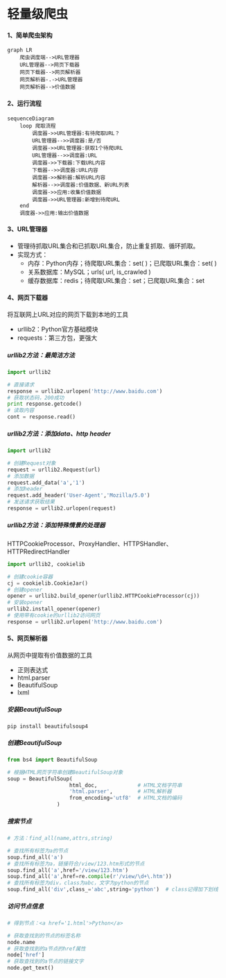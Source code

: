 # 轻量级爬虫

#### 1、简单爬虫架构

```mermaid
graph LR
	爬虫调度端-->URL管理器
	URL管理器-->网页下载器
	网页下载器-->网页解析器
	网页解析器-.->URL管理器
	网页解析器-->价值数据
```

#### 2、运行流程

```mermaid
sequenceDiagram
    loop 爬取流程
        调度器->>URL管理器:有待爬取URL？
        URL管理器-->>调度器:是/否
        调度器->>URL管理器:获取1个待爬URL
        URL管理器-->>调度器:URL
        调度器->>下载器:下载URL内容
        下载器-->>调度器:URL内容
        调度器->>解析器:解析URL内容
        解析器-->>调度器:价值数据、新URL列表
        调度器->>应用:收集价值数据
        调度器->>URL管理器:新增到待爬URL
    end
    调度器->>应用:输出价值数据
```

#### 3、URL管理器

* 管理待抓取URL集合和已抓取URL集合，防止重复抓取、循环抓取。
* 实现方式：
  * 内存：Python内存；待爬取URL集合：set( )；已爬取URL集合：set( )
  * 关系数据库：MySQL；urls( url, is_crawled )
  * 缓存数据库：redis；待爬取URL集合：set；已爬取URL集合：set

#### 4、网页下载器

将互联网上URL对应的网页下载到本地的工具

* urllib2：Python官方基础模块
* requests：第三方包，更强大

##### urllib2方法：最简洁方法

```python
import urllib2

# 直接请求
response = urllib2.urlopen('http://www.baidu.com')
# 获取状态码，200成功
print response.getcode()
# 读取内容
cont = response.read()
```

##### urllib2方法：添加data、http header

```python
import urllib2

# 创建Request对象
request = urllib2.Request(url)
# 添加数据
request.add_data('a','1')
# 添加header
request.add_header('User-Agent','Mozilla/5.0')
# 发送请求获取结果
response = urllib2.urlopen(request)
```

##### urllib2方法：添加特殊情景的处理器

HTTPCookieProcessor、ProxyHandler、HTTPSHandler、HTTPRedirectHandler

```python
import urllib2, cookielib

# 创建cookie容器
cj = cookielib.CookieJar()
# 创建opener
opener = urllib2.build_opener(urllib2.HTTPCookieProcessor(cj))
# 安装opener
urllib2.install_opener(opener)
# 使用带有cookie的urllib2访问网页
response = urllib2.urlopen('http://www.baidu.com')
```

#### 5、网页解析器

从网页中提取有价值数据的工具

* 正则表达式
* html.parser
* BeautifulSoup
* lxml

##### 安装BeautifulSoup

```shell
pip install beautifulsoup4
```

##### 创建BeautifulSoup

```python
from bs4 import BeautifulSoup

# 根据HTML网页字符串创建BeautifulSoup对象
soup = BeautifulSoup(
                    html_doc,             # HTML文档字符串
                    'html.parser',        # HTML解析器
                    from_encoding='utf8'  # HTML文档的编码
                )
```

##### 搜索节点

```python
# 方法：find_all(name,attrs,string)

# 查找所有标签为a的节点
soup.find_all('a')
# 查找所有标签为a，链接符合/view/123.htm形式的节点
soup.find_all('a',href='/view/123.htm')
soup.find_all('a',href=re.compile(r'/view/\d+\.htm'))
# 查找所有标签为div，class为abc，文字为python的节点
soup.find_all('div',class_='abc',string='python')  # class记得加下划线
```

##### 访问节点信息

```python
# 得到节点：<a href='1.html'>Python</a>

# 获取查找到的节点的标签名称
node.name
# 获取查找到的a节点的href属性
node['href']
# 获取查找到的a节点的链接文字
node.get_text()
```

